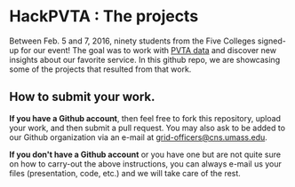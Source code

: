 # HackPVTA : The projects

Between Feb. 5 and 7, 2016, ninety students from the Five Colleges signed-up for our event! The goal was to work with [PVTA data](https://drive.google.com/folderview?id=0B4JwQ7883JIGdk1nWmRQeXJ3T00&usp=sharing#list)
and discover new insights about our favorite service. In this github repo, we are showcasing some of the 
projects that resulted from that work. 

## How to submit your work. 

**If you have a Github account**, then feel free to fork this repository, upload your work, and then submit a pull request.
You may also ask to be added to our Github organization via an e-mail at grid-officers@cns.umass.edu.

**If you don't have a Github account** or you have one but are not quite sure on how to carry-out the above instructions, you can always e-mail us your files (presentation, code, etc.) and we will take care of the rest. 



